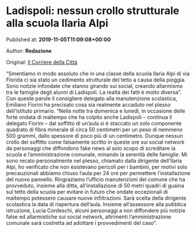 
# Ladispoli: nessun crollo strutturale alla scuola Ilaria Alpi

Published at: **2019-11-05T11:09:08+00:00**

Author: **Redazione**

Original: [Il Corriere della Città](https://www.ilcorrieredellacitta.com/news/ladispoli-nessun-crollo-strutturale-alla-scuola-ilaria-alpi.html)

“Smentiamo in modo assoluto che in una classe della scuola Ilaria Alpi di via Florida ci sia stato un cedimento strutturale del tetto a causa della pioggia. Sono notizie infondate che stanno girando sui social, creando allarmismo tra le famiglie degli alunni di Ladispoli. La realtà dei fatti è molto diversa”.
Con queste parole il consigliere delegato alla manutenzione scolastica, Emiliano Fiorini ha precisato cosa sia realmente accaduto nel plesso dell’istituto primario.
“Nella notte tra domenica e lunedì, in occasione delle forte ondata di maltempo che ha colpito anche Ladispoli – continua il delegato Fiorini – dal soffitto di un’aula si è staccato un solo componente quadrato di fibra minerale di circa 50 centimetri per un peso di nemmeno 500 grammi, dallo spessore di poco più di un centimetro. Dunque nessun crollo del soffitto come falsamente scritto in queste ore sui social network da personaggi che diffondono fake news al solo scopo di screditare la scuola e l’amministrazione comunale, minando la serenità delle famiglie. Mi sono recato personalmente nel plesso, chiamato dalla dirigente dell’Ilaria Alpi, ho verificato che non esistevano pericoli per i bambini, per motivi solo precauzionali abbiamo chiuso l’aula per 24 ore per permettere l’installazione del nuovo pannello. Ringraziamo l’ufficio manutenzioni del comune che ha provveduto, insieme alla ditta, all’installazione di 50 metri quadri di guaina sul tetto della scuola per evitare in futuro che ondate eccezionali di maltempo potessero causare nuove infiltrazioni. Sarà scelta della dirigente scolastica la data di riapertura dell’aula. Insieme all’assessore alla pubblica istruzione, Lucia Cordeschi, alcuni personaggi a non diffondere più notizie false ed allarmistiche sui social network, altrimenti l’amministrazione comunale sarà costretta ad adottare i provvedimenti del caso”.
